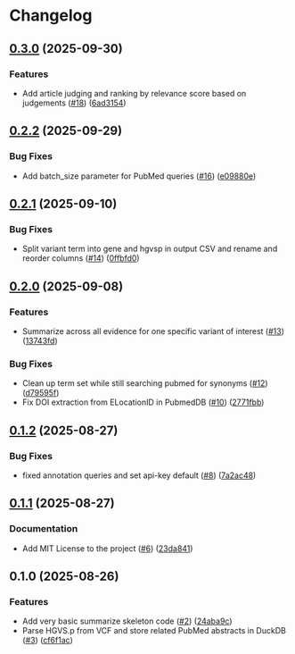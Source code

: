 # Changelog

## [0.3.0](https://github.com/koesterlab/varpubs/compare/v0.2.2...v0.3.0) (2025-09-30)


### Features

* Add article judging and ranking by relevance score based on judgements ([#18](https://github.com/koesterlab/varpubs/issues/18)) ([6ad3154](https://github.com/koesterlab/varpubs/commit/6ad31541355e3f519ab95c39cb7676d9dd1b2991))

## [0.2.2](https://github.com/koesterlab/varpubs/compare/v0.2.1...v0.2.2) (2025-09-29)


### Bug Fixes

* Add batch_size parameter for PubMed queries ([#16](https://github.com/koesterlab/varpubs/issues/16)) ([e09880e](https://github.com/koesterlab/varpubs/commit/e09880eff2a40e7c43b65e7ed054ceb794202362))

## [0.2.1](https://github.com/koesterlab/varpubs/compare/v0.2.0...v0.2.1) (2025-09-10)


### Bug Fixes

* Split variant term into gene and hgvsp in output CSV and rename and reorder columns ([#14](https://github.com/koesterlab/varpubs/issues/14)) ([0ffbfd0](https://github.com/koesterlab/varpubs/commit/0ffbfd0ba7833128abd1e284a21366e6ab83bee3))

## [0.2.0](https://github.com/koesterlab/varpubs/compare/v0.1.2...v0.2.0) (2025-09-08)


### Features

* Summarize across all evidence for one specific variant of interest ([#13](https://github.com/koesterlab/varpubs/issues/13)) ([13743fd](https://github.com/koesterlab/varpubs/commit/13743fd1f11ccdad5d37d1384d503483d0a1370e))


### Bug Fixes

* Clean up term set while still searching pubmed for synonyms ([#12](https://github.com/koesterlab/varpubs/issues/12)) ([d79595f](https://github.com/koesterlab/varpubs/commit/d79595f6e307014874995f243c4d5da3f641a13c))
* Fix DOI extraction from ELocationID in PubmedDB ([#10](https://github.com/koesterlab/varpubs/issues/10)) ([2771fbb](https://github.com/koesterlab/varpubs/commit/2771fbbad9eca36b6ff700db9bd39a13ab3121c6))

## [0.1.2](https://github.com/koesterlab/varpubs/compare/v0.1.1...v0.1.2) (2025-08-27)


### Bug Fixes

* fixed annotation queries and set api-key default ([#8](https://github.com/koesterlab/varpubs/issues/8)) ([7a2ac48](https://github.com/koesterlab/varpubs/commit/7a2ac481ef19d81f78881277398c104ed68bd801))

## [0.1.1](https://github.com/koesterlab/varpubs/compare/v0.1.0...v0.1.1) (2025-08-27)


### Documentation

* Add MIT License to the project ([#6](https://github.com/koesterlab/varpubs/issues/6)) ([23da841](https://github.com/koesterlab/varpubs/commit/23da841e10fa4b21c1c85b86c3bb5f3db0fb6f33))

## 0.1.0 (2025-08-26)


### Features

* Add very basic summarize skeleton code ([#2](https://github.com/koesterlab/varpubs/issues/2)) ([24aba9c](https://github.com/koesterlab/varpubs/commit/24aba9ce98524079196027f9f5ad131072a5acc7))
* Parse HGVS.p from VCF and store related PubMed abstracts in DuckDB ([#3](https://github.com/koesterlab/varpubs/issues/3)) ([cf6f1ac](https://github.com/koesterlab/varpubs/commit/cf6f1aca96b25e081f375259d167a6c1f5128ba6))
